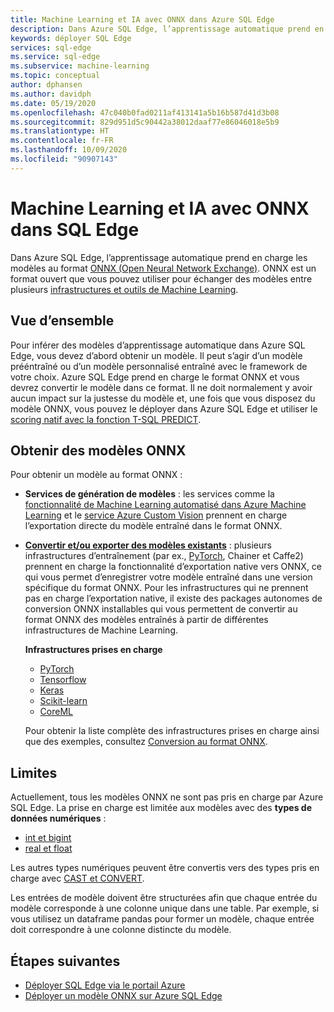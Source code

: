 ```yaml
---
title: Machine Learning et IA avec ONNX dans Azure SQL Edge
description: Dans Azure SQL Edge, l’apprentissage automatique prend en charge les modèles au format ONNX (Open Neural Network Exchange). ONNX est un format ouvert que vous pouvez utiliser pour échanger des modèles entre plusieurs infrastructures et outils de Machine Learning.
keywords: déployer SQL Edge
services: sql-edge
ms.service: sql-edge
ms.subservice: machine-learning
ms.topic: conceptual
author: dphansen
ms.author: davidph
ms.date: 05/19/2020
ms.openlocfilehash: 47c040b0fad0211af413141a5b16b587d41d3b08
ms.sourcegitcommit: 829d951d5c90442a38012daaf77e86046018e5b9
ms.translationtype: HT
ms.contentlocale: fr-FR
ms.lasthandoff: 10/09/2020
ms.locfileid: "90907143"
---
```

# <a name="machine-learning-and-ai-with-onnx-in-sql-edge"></a>Machine Learning et IA avec ONNX dans SQL Edge

Dans Azure SQL Edge, l’apprentissage automatique prend en charge les modèles au format [ONNX (Open Neural Network Exchange)](https://onnx.ai/). ONNX est un format ouvert que vous pouvez utiliser pour échanger des modèles entre plusieurs [infrastructures et outils de Machine Learning](https://onnx.ai/supported-tools).

## <a name="overview"></a>Vue d’ensemble

Pour inférer des modèles d’apprentissage automatique dans Azure SQL Edge, vous devez d’abord obtenir un modèle. Il peut s’agir d’un modèle prééntraîné ou d’un modèle personnalisé entraîné avec le framework de votre choix. Azure SQL Edge prend en charge le format ONNX et vous devrez convertir le modèle dans ce format. Il ne doit normalement y avoir aucun impact sur la justesse du modèle et, une fois que vous disposez du modèle ONNX, vous pouvez le déployer dans Azure SQL Edge et utiliser le [scoring natif avec la fonction T-SQL PREDICT](/sql/advanced-analytics/sql-native-scoring/).

## <a name="get-onnx-models"></a>Obtenir des modèles ONNX

Pour obtenir un modèle au format ONNX :

- **Services de génération de modèles** : les services comme la [fonctionnalité de Machine Learning automatisé dans Azure Machine Learning](https://github.com/Azure/MachineLearningNotebooks/blob/master/how-to-use-azureml/automated-machine-learning/classification-bank-marketing-all-features/auto-ml-classification-bank-marketing-all-features.ipynb) et le [service Azure Custom Vision](https://docs.microsoft.com/azure/cognitive-services/custom-vision-service/getting-started-build-a-classifier) prennent en charge l’exportation directe du modèle entraîné dans le format ONNX.

- [**Convertir et/ou exporter des modèles existants**](https://github.com/onnx/tutorials#converting-to-onnx-format) : plusieurs infrastructures d’entraînement (par ex., [PyTorch](https://pytorch.org/docs/stable/onnx.html), Chainer et Caffe2) prennent en charge la fonctionnalité d’exportation native vers ONNX, ce qui vous permet d’enregistrer votre modèle entraîné dans une version spécifique du format ONNX. Pour les infrastructures qui ne prennent pas en charge l’exportation native, il existe des packages autonomes de conversion ONNX installables qui vous permettent de convertir au format ONNX des modèles entraînés à partir de différentes infrastructures de Machine Learning.

     **Infrastructures prises en charge**
   * [PyTorch](http://pytorch.org/docs/master/onnx.html)
   * [Tensorflow](https://github.com/onnx/tensorflow-onnx)
   * [Keras](https://github.com/onnx/keras-onnx)
   * [Scikit-learn](https://github.com/onnx/sklearn-onnx)
   * [CoreML](https://github.com/onnx/onnxmltools)
    
    Pour obtenir la liste complète des infrastructures prises en charge ainsi que des exemples, consultez [Conversion au format ONNX](https://github.com/onnx/tutorials#converting-to-onnx-format).

## <a name="limitations"></a>Limites

Actuellement, tous les modèles ONNX ne sont pas pris en charge par Azure SQL Edge. La prise en charge est limitée aux modèles avec des **types de données numériques** :

- [int et bigint](https://docs.microsoft.com/sql/t-sql/data-types/int-bigint-smallint-and-tinyint-transact-sql)
- [real et float](https://docs.microsoft.com/sql/t-sql/data-types/float-and-real-transact-sql)
  
Les autres types numériques peuvent être convertis vers des types pris en charge avec [CAST et CONVERT](https://docs.microsoft.com/sql/t-sql/functions/cast-and-convert-transact-sql).

Les entrées de modèle doivent être structurées afin que chaque entrée du modèle corresponde à une colonne unique dans une table. Par exemple, si vous utilisez un dataframe pandas pour former un modèle, chaque entrée doit correspondre à une colonne distincte du modèle.

## <a name="next-steps"></a>Étapes suivantes

- [Déployer SQL Edge via le portail Azure](deploy-portal.md)
- [Déployer un modèle ONNX sur Azure SQL Edge ](deploy-onnx.md)
